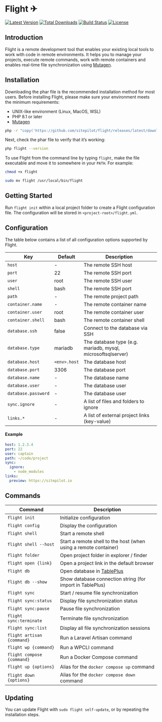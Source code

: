 # Flight ✈

<a href="https://github.com/sitepilot/flight/releases"><img src="https://img.shields.io/github/v/release/sitepilot/flight" alt="Latest Version"></a>
<a href="https://github.com/sitepilot/flight/releases"><img src="https://img.shields.io/github/downloads/sitepilot/flight/total" alt="Total Downloads"></a>
<a href="https://github.com/sitepilot/flight/actions"><img src="https://img.shields.io/github/actions/workflow/status/sitepilot/flight/tests.yml" alt="Build Status"></a>
<a href="https://github.com/sitepilot/flight"><img src="https://img.shields.io/github/license/sitepilot/flight" alt="License"></a>

## Introduction

Flight is a remote development tool that enables your existing local tools to work with code in remote environments. It
helps you to manage your projects, execute remote commands, work with remote containers and enables real-time file
synchronization using [Mutagen](https://mutagen.io).

## Installation

Downloading the phar file is the recommended installation method for most users. Before installing Flight, please make
sure your environment meets the minimum requirements:

* UNIX-like environment (Linux, MacOS, WSL)
* PHP 8.1 or later
* [Mutagen](https://mutagen.io/)

```bash
php -r "copy('https://github.com/sitepilot/flight/releases/latest/download/flight', 'flight');"
```

Next, check the phar file to verify that it’s working:

```bash
php flight --version
```

To use Flight from the command line by typing `flight`, make the file executable and move it to somewhere in
your `PATH`. For example:

```bash
chmod +x flight
```

```bash
sudo mv flight /usr/local/bin/flight
```

## Getting Started

Run `flight init` within a local project folder to create a Flight configuration file. The configuration will be stored
in `<project-root>/flight.yml`.

## Configuration

The table below contains a list of all configuration options supported by Flight.

| Key                 | Default      | Description                                                 |
|---------------------|--------------|-------------------------------------------------------------|
| `host`              | -            | The remote SSH host                                         |
| `port`              | 22           | The remote SSH port                                         |
| `user`              | root         | The remote SSH user                                         |
| `shell`             | bash         | The remote SSH port                                         |
| `path`              | -            | The remote project path                                     | 
| `container.name`    | -            | The remote container name                                   |
| `container.user`    | root         | The remote container user                                   |
| `container.shell`   | bash         | The remote container shell                                  |
| `database.ssh`      | false        | Connect to the database via SSH                             |
| `database.type`     | mariadb      | The database type (e.g. mariadb, mysql, microsoftsqlserver) |
| `database.host`     | `<env>.host` | The database host                                           |
| `database.port`     | 3306         | The database port                                           |
| `database.name`     | -            | The database name                                           |
| `database.user`     | -            | The database user                                           |
| `database.password` | -            | The database user                                           |
| `sync.ignore`       | -            | A list of files and folders to ignore                       |
| `links.*`           | -            | A list of external project links (key-value)                |

#### Example

```yaml
host: 1.2.3.4
port: 22
user: captain
path: ~/code/project
sync:
  ignore:
    - node_modules
links:
  preview: https://sitepilot.io
```

## Commands

| Command                    | Description                                                      |
|----------------------------|------------------------------------------------------------------|
| `flight init`              | Initialize configuration                                         |
| `flight config`            | Display the configuration                                        |
| `flight shell`             | Start a remote shell                                             |
| `flight shell --host`      | Start a remote shell to the host (when using a remote container) |
| `flight folder`            | Open project folder in explorer / finder                         |
| `flight open {link}`       | Open a project link in the default browser                       |
| `flight db`                | Open database in [TablePlus](https://tableplus.com/)             |
| `flight db --show`         | Show database connection string (for import in TablePlus)        |
| `flight sync`              | Start / resume file synchronization                              |
| `flight sync:status`       | Display file synchronization status                              |
| `flight sync:pause`        | Pause file synchronization                                       |
| `flight sync:terminate`    | Terminate file synchronization                                   |
| `flight sync:list`         | Display all file synchronization sessions                        |
| `flight artisan {command}` | Run a Laravel Artisan command                                    |
| `flight wp {command}`      | Run a WPCLI command                                              |
| `flight compose {command}` | Run a Docker Compose command                                     |
| `flight up {options}`      | Alias for the `docker compose up` command                        |
| `flight down {options}`    | Alias for the `docker compose down` command                      |

## Updating

You can update Flight with `sudo flight self-update`, or by repeating the installation steps.

